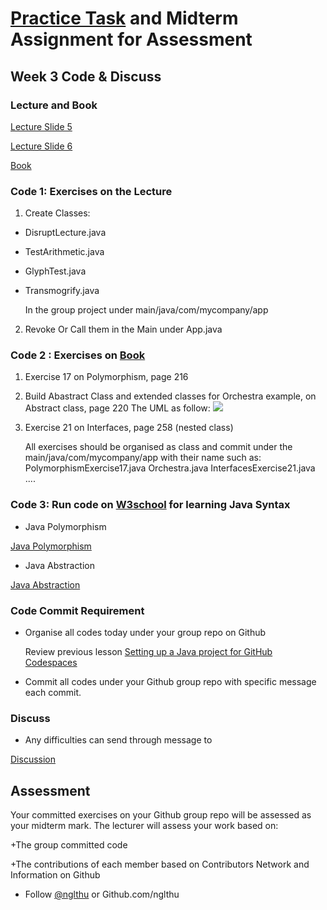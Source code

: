 # [Practice Task](https://nglthu.github.io/OOP_References/Practice_week3) and Midterm Assignment for Assessment

## Week 3 Code & Discuss

### Lecture and Book


[Lecture Slide 5](https://nglthu.github.io/OOP_References/Slides/Lecture5_LTN.pdf)

[Lecture Slide 6](https://nglthu.github.io/OOP_References/Slides/Lecture6_LTN.pdf)

[Book](https://nglthu.github.io/Books/java/BruceEckel_Thinking_in_Java_4th_Edition.pdf)

### Code 1: Exercises on the Lecture

1. Create Classes:
+ DisruptLecture.java
+ TestArithmetic.java
+ GlyphTest.java
+ Transmogrify.java


  In the group project under main/java/com/mycompany/app
  
2. Revoke Or Call them in the Main under App.java


### Code 2 : Exercises on [Book](https://nglthu.github.io/Books/java/BruceEckel_Thinking_in_Java_4th_Edition.pdf)
1. Exercise 17 on Polymorphism, page 216
2. Build Abastract Class and extended classes for Orchestra example, on Abstract class, page 220
   The UML as follow:
   <img src="https://nglthu.github.io/OOP_References/img/Orchestra.png"/>
3. Exercise 21 on Interfaces, page 258 (nested class)

   All exercises should be organised as class and commit under the main/java/com/mycompany/app with their name such as:
   PolymorphismExercise17.java
   Orchestra.java
   InterfacesExercise21.java
   ....

### Code 3: Run code on [W3school](https://www.w3schools.com/java/default.asp) for learning Java Syntax

+ Java Polymorphism
  
[Java Polymorphism](https://www.w3schools.com/java/java_polymorphism.asp)  

+ Java Abstraction 
  
[Java Abstraction](https://www.w3schools.com/java/java_abstract.asp)



### Code Commit Requirement
+ Organise all codes today under your group repo on Github
  
  Review previous lesson [Setting up a Java project for GitHub Codespaces](https://docs.github.com/en/codespaces/setting-up-your-project-for-codespaces/adding-a-dev-container-configuration/setting-up-your-java-project-for-codespaces)
  
+ Commit all codes under your Github group repo with specific message each commit.
  



### Discuss
+ Any difficulties can send through message to 

[Discussion](https://github.com/nglthu/OOP_References/discussions)

## Assessment

Your committed exercises on your Github group repo will be assessed as your midterm mark.
The lecturer will assess your work based on:

+The group committed code

+The contributions of each member based on Contributors Network and Information on Github


+ Follow [@nglthu](https://github.com/nglthu) or Github.com/nglthu

 
